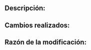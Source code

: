 ## Descripción:
<!-- Una descripción concisa y clara de la modificación. -->

## Cambios realizados:
<!-- Una descripción o lista de los cambios. -->

## Razón de la modificación:
<!-- Una descripción o lista de razones de por qué hacer los cambios. -->